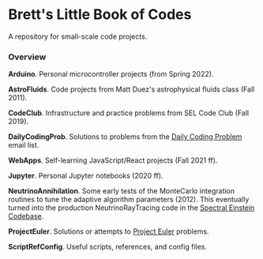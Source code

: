 # Brett's Little Book of Codes
A repository for small-scale code projects.

### Overview

__Arduino__.
Personal microcontroller projects (from Spring 2022).

__AstroFluids__.
Code projects from Matt Duez's astrophysical fluids class (Fall 2011).

__CodeClub__.
Infrastructure and practice problems from SEL Code Club (Fall 2019).

__DailyCodingProb__.
Solutions to problems from the
[Daily Coding Problem](https://www.dailycodingproblem.com) email list.

__WebApps__.
Self-learning JavaScript/React projects (Fall 2021 ff).

__Jupyter__.
Personal Jupyter notebooks (2020 ff).

__NeutrinoAnnihilation__.
Some early tests of the MonteCarlo integration routines to tune the adaptive
algorithm parameters (2012). This eventually turned into the production
NeutrinoRayTracing code in the
[Spectral Einstein Codebase](https://www.black-holes.org/code/SpEC.html).

__ProjectEuler__.
Solutions or attempts to [Project Euler](https://projecteuler.net) problems.

__ScriptRefConfig__.
Useful scripts, references, and config files.